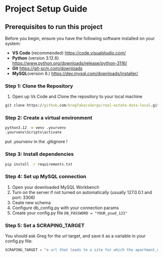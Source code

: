 # **Project Setup Guide**

## **Prerequisites to run this project**

Before you begin, ensure you have the following software installed on your system:

- **VS Code** (recommended) https://code.visualstudio.com/
- **Python** (version 3.12.6) https://www.python.org/downloads/release/python-3116/
- **Git** https://git-scm.com/downloads
- **MySQL**(version 8.) https://dev.mysql.com/downloads/installer/

### **Step 1: Clone the Repository**

1. Open up Vs Code and Clone the repository to your local machine

```cmd
git clone https://github.com/GregTakacsGergo/real-estate-data-local.git
```

### **Step 2: Create a virtual environment**

```bash
python3.12 -m venv .yourvenv
.yourvenv\Scripts\activate
```
put *.yourvenv* in the .gitignore !

### **Step 3: Install dependencies**

```bash
pip install -r requirements.txt
```

### **Step 4: Set up MySQL connection**

1. Open your downloaded MySQL Workbench
2. Turn on the server if not turned on automatically (usually 127.0.0.1 and port: 3306)
3. Ceate new schema
4. Configure db_config.py with your connection params
5. Create your config.py file ```DB_PASSWORD = "YOUR_pswd_123"```

### **Step 5: Set a SCRAPING_TARGET**

You should ask Greg for the url target, and save it as a variable in your config.py file:

```python 
SCRAPING_TARGET = "a url that leads to a site for which the apartment_data_fetcher.py is customized"
```

